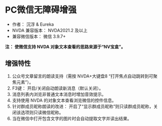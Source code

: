 # PC微信无障碍增强

* 作者： 沉浮 & Eureka
* NVDA 兼容版本： NVDA2021.2 及以上
* 兼容微信版本： 微信 3.9.7+

**注： 使微信支持 NVDA 对象文本查看的思路来源于“NV宝盒”。**

## 增强特性
1. 公众号文章留言的朗读支持（需按 NVDA+大键盘8 “打开焦点自动跳转到可聚焦元素”）。
2. F3键： 开启/关闭自动朗读新消息（默认关闭）。
3. 消息列表内浏览非普通文本消息时增加音效提示。
4. 支持使用 NVDA 的对象文本查看浏览微信的控件信息。
5. 针对群成员昵称朗读的改进： 开启了“显示群成员昵称”则只读群成员昵称，关闭该选项则只读微信昵称。
6. 当在微信中打开包含文字的图片时会自动提取文字并读出结果。

